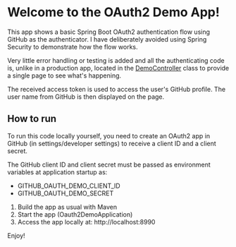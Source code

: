 # Welcome to the OAuth2 Demo App!

This app shows a basic Spring Boot OAuth2 authentication flow using GitHub as the authenticator. 
I have deliberately avoided using Spring Security to demonstrate how the flow works.

Very little error handling or testing is added and all the authenticating code is, unlike in a production app, 
located in the [DemoController](src/main/java/com/toddmerrill/oauth2demo/DemoController.java) class to provide a single page to see what's happening.

The received access token is used to access the user's GitHub profile. The user name from GitHub is then displayed 
on the page.

## How to run
To run this code locally yourself, you need to create an OAuth2 app in GitHub (in settings/developer settings) 
to receive a client ID and a client secret.

The GitHub client ID and client secret must be passed as environment variables at application startup as:
 - GITHUB_OAUTH_DEMO_CLIENT_ID
 - GITHUB_OAUTH_DEMO_SECRET

1) Build the app as usual with Maven
2) Start the app (Oauth2DemoApplication)
3) Access the app locally at: http://localhost:8990

Enjoy!